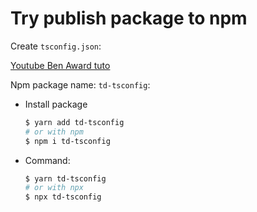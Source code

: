 # Try publish package to npm

Create `tsconfig.json`:

[Youtube Ben Award tuto](https://www.youtube.com/watch?v=Ufwbp838yZA)

Npm package name: `td-tsconfig`:

- Install package
  ```bash
  $ yarn add td-tsconfig
  # or with npm
  $ npm i td-tsconfig
  ```

- Command:
  ```bash
  $ yarn td-tsconfig
  # or with npx
  $ npx td-tsconfig
  ```
